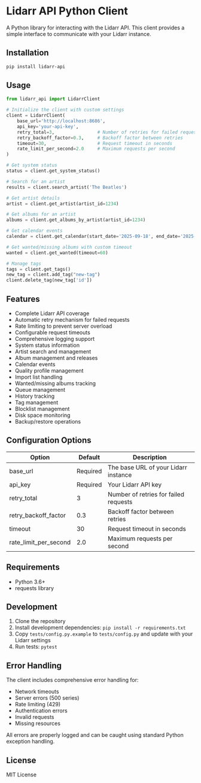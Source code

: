 # Lidarr API Python Client

A Python library for interacting with the Lidarr API. This client provides a simple interface to communicate with your Lidarr instance.

## Installation

```bash
pip install lidarr-api
```

## Usage

```python
from lidarr_api import LidarrClient

# Initialize the client with custom settings
client = LidarrClient(
    base_url='http://localhost:8686',
    api_key='your-api-key',
    retry_total=3,                # Number of retries for failed requests
    retry_backoff_factor=0.3,     # Backoff factor between retries
    timeout=30,                   # Request timeout in seconds
    rate_limit_per_second=2.0     # Maximum requests per second
)

# Get system status
status = client.get_system_status()

# Search for an artist
results = client.search_artist('The Beatles')

# Get artist details
artist = client.get_artist(artist_id=1234)

# Get albums for an artist
albums = client.get_albums_by_artist(artist_id=1234)

# Get calendar events
calendar = client.get_calendar(start_date='2025-09-18', end_date='2025-10-18')

# Get wanted/missing albums with custom timeout
wanted = client.get_wanted(timeout=60)

# Manage tags
tags = client.get_tags()
new_tag = client.add_tag("new-tag")
client.delete_tag(new_tag['id'])
```

## Features

- Complete Lidarr API coverage
- Automatic retry mechanism for failed requests
- Rate limiting to prevent server overload
- Configurable request timeouts
- Comprehensive logging support
- System status information
- Artist search and management
- Album management and releases
- Calendar events
- Quality profile management
- Import list handling
- Wanted/missing albums tracking
- Queue management
- History tracking
- Tag management
- Blocklist management
- Disk space monitoring
- Backup/restore operations

## Configuration Options

| Option | Default | Description |
|--------|---------|-------------|
| base_url | Required | The base URL of your Lidarr instance |
| api_key | Required | Your Lidarr API key |
| retry_total | 3 | Number of retries for failed requests |
| retry_backoff_factor | 0.3 | Backoff factor between retries |
| timeout | 30 | Request timeout in seconds |
| rate_limit_per_second | 2.0 | Maximum requests per second |

## Requirements

- Python 3.6+
- requests library

## Development

1. Clone the repository
2. Install development dependencies: `pip install -r requirements.txt`
3. Copy `tests/config.py.example` to `tests/config.py` and update with your Lidarr settings
4. Run tests: `pytest`

## Error Handling

The client includes comprehensive error handling for:

- Network timeouts
- Server errors (500 series)
- Rate limiting (429)
- Authentication errors
- Invalid requests
- Missing resources

All errors are properly logged and can be caught using standard Python exception handling.

## License

MIT License
